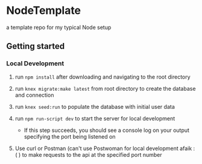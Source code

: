 # NodeTemplate
a template repo for my typical Node setup

## Getting started

### Local Development

1. run `npm install` after downloading and navigating to the root directory
2. run `knex migrate:make latest` from root directory to create the database and connection
3. run `knex seed:run` to populate the database with initial user data
4. run `npm run-script dev` to start the server for local development 
   * If this step succeeds, you should see a console log on your output specifying the port being listened on
   
5. Use curl or Postman (can't use Postwoman for local development afaik :( ) to make requests to the api at the specified port number

